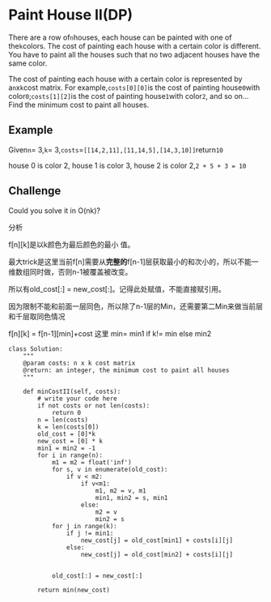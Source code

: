 # Paint House II\(DP\)

There are a row of`n`houses, each house can be painted with one of the`k`colors. The cost of painting each house with a certain color is different. You have to paint all the houses such that no two adjacent houses have the same color.

The cost of painting each house with a certain color is represented by a`n`x`k`cost matrix. For example,`costs[0][0]`is the cost of painting house`0`with color`0`;`costs[1][2]`is the cost of painting house`1`with color`2`, and so on... Find the minimum cost to paint all houses.

## Example

Given`n`= 3,`k`= 3,`costs`=`[[14,2,11],[11,14,5],[14,3,10]]`return`10`

house 0 is color 2, house 1 is color 3, house 2 is color 2,`2 + 5 + 3 = 10`

## Challenge

Could you solve it in O\(nk\)?

分析

f\[n\]\[k\]是以k颜色为最后颜色的最小 值。

最大trick是这里当前f\[n\]需要从**完整的**f\[n-1\]层获取最小的和次小的，所以不能一维数组同时做，否则n-1被覆盖被改变。

所以有old\_cost\[:\] = new\_cost\[:\]。记得此处赋值，不能直接赋引用。

因为限制不能和前面一层同色，所以除了n-1层的Min，还需要第二Min来做当前层和千层取同色情况

f\[n\]\[k\] = f\[n-1\]\[min\]+cost 这里 min= min1 if k!= min else min2

```text
class Solution:
    """
    @param costs: n x k cost matrix
    @return: an integer, the minimum cost to paint all houses
    """

    def minCostII(self, costs):
        # write your code here
        if not costs or not len(costs):
            return 0
        n = len(costs)
        k = len(costs[0])
        old_cost = [0]*k
        new_cost = [0] * k
        min1 = min2 = -1
        for i in range(n):
            m1 = m2 = float('inf')
            for s, v in enumerate(old_cost):
                if v < m2:
                    if v<m1:
                        m1, m2 = v, m1
                        min1, min2 = s, min1
                    else:
                        m2 = v
                        min2 = s
            for j in range(k):
                if j != min1:
                    new_cost[j] = old_cost[min1] + costs[i][j]
                else:
                    new_cost[j] = old_cost[min2] + costs[i][j]


            old_cost[:] = new_cost[:]

        return min(new_cost)
```

